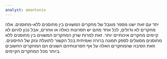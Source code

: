 ```yaml
---
analyst: amantonio
---
```


יחד עם זאת ישנו מספר מוגבל של מחקרים המשווים בין מחוסנים ללא-מחוסנים. אלה מחקרים לא גדולים, לכל אחד מהם יש חסרונות כאלה או אחרים, אבל נכון להיום לא קיימים מחקרים איכותיים יותר.
זאת למרות שרק המחקרים המשווים בין מחוסנים ללא מחוסנים מסוגלים לספק תמונה ברורה ואמיתית בכל הקשור לתועלת ונזק של החיסונים. וזאת הסיבה שהמחקרים האלה על אף חסרונותיהם השונים הם המחקרים החשובים ביותר מכל המחקרים הקיימים.
